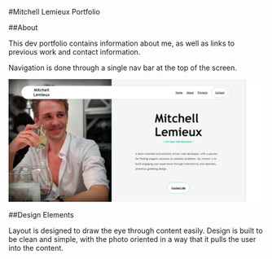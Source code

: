 #Mitchell Lemieux Portfolio

##About

This dev portfolio contains information about me,
as well as links to previous work and contact information.

Navigation is done through a single nav bar at the top of the screen.

![Screenshot of Portfolio Site](./assets/images/page-screenshot.png?raw=true "Page Screenshot")


##Design Elements

Layout is designed to draw the eye through content easily.
Design is built to be clean and simple, with the photo oriented in a way that it pulls the user into the content.
